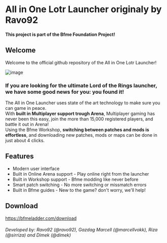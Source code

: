 # All in One Lotr Launcher originaly by Ravo92
#### This project is part of the Bfme Foundation Project!

## Welcome
Welcome to the official github repository of the All in One Lotr Launcher!
<br>

![image](https://github.com/user-attachments/assets/fce13418-6b1d-4775-8699-e209ef493274)


### If you are looking for the ultimate Lord of the Rings launcher, we have some good news for you: you found it!
The All in One Launcher uses state of the art technology to make sure you can game in peace.
<br>
With **built in Multiplayer support trough Arena**, Multiplayer gaming has never been this easy, join the more than 15,000 registered players, and battle it out in Arena!
<br>
Using the Bfme Workshop, **switching between patches and mods is effortless**, and downloading new patches, mods or maps can be done in just about 4 clicks.

## Features
- Modern user interface
- Built in Online Arena support - Play online right from the launcher
- Built in Workshop support - Bfme modding like never before
- Smart patch switching - No more switching or missmatch errors
- Built in Bfme guides - New to the game? don't worry, we'll help!

## Download

https://bfmeladder.com/download

###### Developed by: Ravo92 (*@ravo92*), Gazdag Marcell (*@marcellvokk*), Riza (*@sirriza*) and Dimek (*@dimek*)
